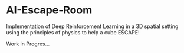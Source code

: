 # AI-Escape-Room
Implementation of Deep Reinforcement Learning in a 3D spatial setting using the principles of physics to help a cube ESCAPE!


Work in Progres...
